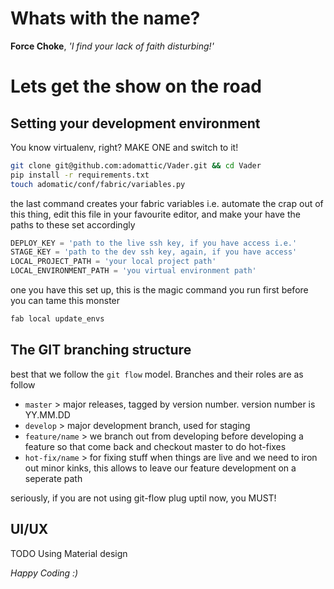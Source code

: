# Whats with the name?
**Force Choke**, *'I find your lack of faith disturbing!'*

# Lets get the show on the road

## Setting your development environment
You know virtualenv, right? MAKE ONE and switch to it!

```bash
git clone git@github.com:adomattic/Vader.git && cd Vader
pip install -r requirements.txt
touch adomatic/conf/fabric/variables.py
```

the last command creates your fabric variables i.e. automate the crap out of this thing, edit this file in your favourite editor, and make your have the paths to these set accordingly

```python
DEPLOY_KEY = 'path to the live ssh key, if you have access i.e.'
STAGE_KEY = 'path to the dev ssh key, again, if you have access'
LOCAL_PROJECT_PATH = 'your local project path'
LOCAL_ENVIRONMENT_PATH = 'you virtual environment path'
```

one you have this set up, this is the magic command you run first before you can tame this monster

```bash
fab local update_envs
```

## The GIT branching structure
best that we follow the `git flow` model. Branches and their roles are as follow

- `master` > major releases, tagged by version number. version number is YY.MM.DD
- `develop` > major development branch, used for staging
- `feature/name` > we branch out from developing before developing a feature so that come back and checkout master to do hot-fixes
- `hot-fix/name` > for fixing stuff when things are live and we need to iron out minor kinks, this allows to leave our feature development on a seperate path

seriously, if you are not using git-flow plug uptil now, you MUST!

## UI/UX

TODO
Using Material design 

*Happy Coding :)*
